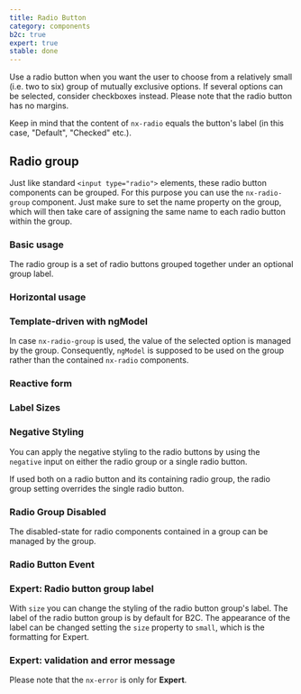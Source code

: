 ```yaml
---
title: Radio Button
category: components
b2c: true
expert: true
stable: done
---
```


Use a radio button when you want the user to choose from a relatively small (i.e. two to six) group of mutually exclusive options. If several options can be selected, consider checkboxes instead.
Please note that the radio button has no margins.

<!-- example(radio-button) -->

Keep in mind that the content of `nx-radio` equals the button's label (in this case, "Default", "Checked" etc.).


<!-- example(radio-button-sample) -->

## Radio group

Just like standard `<input type="radio">` elements, these radio button components can be grouped. For this purpose you can use the `nx-radio-group` component. Just make sure to set the name property on the group, which will then take care of assigning the same name to each radio button within the group.

### Basic usage
The radio group is a set of radio buttons grouped together under an optional group label.

<!-- example(radio-button-group) -->

### Horizontal usage

<!-- example(radio-button-group-horizontal) -->

### Template-driven with ngModel

In case `nx-radio-group` is used, the value of the selected option is managed by the group. Consequently, `ngModel` is supposed to be used on the group rather than the contained `nx-radio` components.

<!-- example(radio-button-form) -->

### Reactive form

<!-- example(radio-button-reactive) -->


### Label Sizes

<!-- example(radio-button-sizes) -->

### Negative Styling
You can apply the negative styling to the radio buttons by using the `negative` input on either the radio group or a single radio button.

If used both on a radio button and its containing radio group, the radio group setting overrides the single radio button.

<!-- example(radio-button-negative) -->

### Radio Group Disabled

The disabled-state for radio components contained in a group can be managed by the group.

<!-- example(radio-button-disabled) -->

### Radio Button Event

<!-- example(radio-button-event) -->

<div class="docs-expert-container">

### Expert: Radio button group label
With `size` you can change the styling of the radio button group's label.
The label of the radio button group is by default for B2C. The appearance of the label can be changed setting the `size` property to `small`, which is the formatting for Expert.

<!-- example(radio-button-group-label-size) -->

### Expert: validation and error message
Please note that the `nx-error` is only for **Expert**.

<!-- example(radio-button-group-validation) -->

</div>
